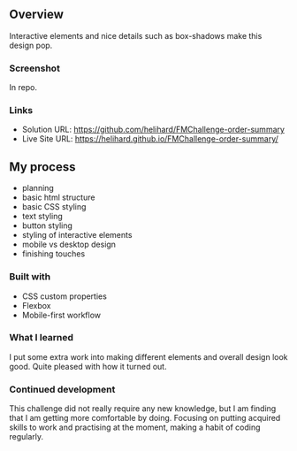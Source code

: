 ## Overview

Interactive elements and nice details such as box-shadows make this design pop.


### Screenshot

In repo.


### Links

- Solution URL: https://github.com/helihard/FMChallenge-order-summary
- Live Site URL: https://helihard.github.io/FMChallenge-order-summary/


## My process

- planning
- basic html structure
- basic CSS styling
- text styling
- button styling
- styling of interactive elements
- mobile vs desktop design
- finishing touches


### Built with

- CSS custom properties
- Flexbox
- Mobile-first workflow


### What I learned

I put some extra work into making different elements and overall design look good. Quite pleased with how it turned out.


### Continued development

This challenge did not really require any new knowledge, but I am finding that I am getting more comfortable by doing. Focusing on putting acquired skills to work and practising at the moment, making a habit of coding regularly.
